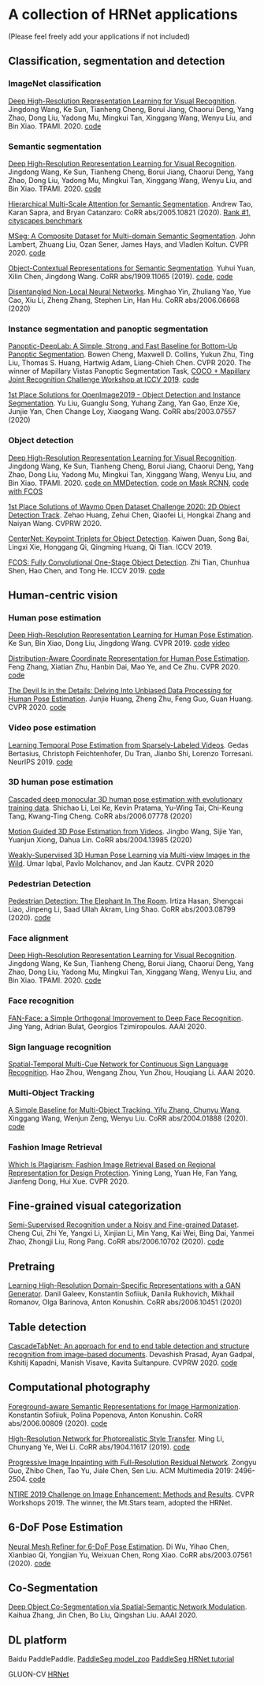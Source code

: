 # A collection of HRNet applications
(Please feel freely add your applications if not included)
## Classification, segmentation and detection 
### ImageNet classification
[Deep High-Resolution Representation Learning for Visual Recognition](https://arxiv.org/abs/1908.07919). Jingdong Wang, Ke Sun, Tianheng Cheng, Borui Jiang, Chaorui Deng, Yang Zhao, Dong Liu, Yadong Mu,  Mingkui Tan, Xinggang Wang, Wenyu Liu, and Bin Xiao. TPAMI. 2020. [code](https://github.com/HRNet/HRNet-Image-Classification)

### Semantic segmentation
[Deep High-Resolution Representation Learning for Visual Recognition](https://arxiv.org/abs/1908.07919). Jingdong Wang, Ke Sun, Tianheng Cheng, Borui Jiang, Chaorui Deng, Yang Zhao, Dong Liu, Yadong Mu,  Mingkui Tan, Xinggang Wang, Wenyu Liu, and Bin Xiao. TPAMI. 2020. [code](https://github.com/HRNet/HRNet-Semantic-Segmentation)

[Hierarchical Multi-Scale Attention for Semantic Segmentation](https://arxiv.org/abs/2005.10821). Andrew Tao, Karan Sapra, and Bryan Catanzaro: CoRR abs/2005.10821 (2020). [Rank #1, cityscapes benchmark](https://www.cityscapes-dataset.com/benchmarks/#pixel-level-results)

[MSeg: A Composite Dataset for Multi-domain Semantic Segmentation](http://vladlen.info/papers/MSeg.pdf). John Lambert, Zhuang Liu, Ozan Sener, James Hays, and Vladlen Koltun. CVPR 2020. [code](https://github.com/mseg-dataset/mseg-semantic)

[Object-Contextual Representations for Semantic Segmentation](https://arxiv.org/abs/1909.11065). Yuhui Yuan, Xilin Chen, Jingdong Wang. CoRR abs/1909.11065 (2019). [code](https://github.com/HRNet/HRNet-Semantic-Segmentation/tree/HRNet-OCR), [code](https://github.com/openseg-group/OCNet.pytorch)

[Disentangled Non-Local Neural Networks](https://arxiv.org/abs/2006.06668). Minghao Yin, Zhuliang Yao, Yue Cao, Xiu Li, Zheng Zhang, Stephen Lin, Han Hu. CoRR abs/2006.06668 (2020)

### Instance segmentation and panoptic segmentation
[Panoptic-DeepLab: A Simple, Strong, and Fast Baseline for Bottom-Up Panoptic Segmentation](https://arxiv.org/abs/1911.10194). Bowen Cheng, Maxwell D. Collins, Yukun Zhu, Ting Liu, Thomas S. Huang, Hartwig Adam, Liang-Chieh Chen. CVPR 2020. The winner of Mapillary Vistas Panoptic Segmentation Task, [COCO + Mapillary Joint Recognition Challenge Workshop at ICCV 2019](https://cocodataset.org/workshop/coco-mapillary-iccv-2019.html#mapillary-panoptic). [code](https://github.com/bowenc0221/panoptic-deeplab)

[1st Place Solutions for OpenImage2019 - Object Detection and Instance Segmentation](https://arxiv.org/abs/2003.07557). Yu Liu, Guanglu Song, Yuhang Zang, Yan Gao, Enze Xie, Junjie Yan, Chen Change Loy, Xiaogang Wang. CoRR abs/2003.07557 (2020)

### Object detection 
[Deep High-Resolution Representation Learning for Visual Recognition](https://arxiv.org/abs/1908.07919). Jingdong Wang, Ke Sun, Tianheng Cheng, Borui Jiang, Chaorui Deng, Yang Zhao, Dong Liu, Yadong Mu,  Mingkui Tan, Xinggang Wang, Wenyu Liu, and Bin Xiao. TPAMI. 2020. [code on MMDetection](https://github.com/HRNet/HRNet-Object-Detection), [code on Mask RCNN](https://github.com/HRNet/HRNet-MaskRCNN-Benchmark), [code with FCOS](https://github.com/HRNet/HRNet-FCOS)


[1st Place Solutions of Waymo Open Dataset Challenge 2020: 2D Object Detection Track](https://drive.google.com/file/d/14VwSjMeRZUtisZtqQPmbll6w4zvZXIAQ/view). Zehao Huang, Zehui Chen, Qiaofei Li, Hongkai Zhang and Naiyan Wang. CVPRW 2020. 

[CenterNet: Keypoint Triplets for Object Detection](https://openaccess.thecvf.com/content_ICCV_2019/papers/Duan_CenterNet_Keypoint_Triplets_for_Object_Detection_ICCV_2019_paper.pdf). Kaiwen Duan, Song Bai, Lingxi Xie, Honggang Qi, Qingming Huang, Qi Tian. ICCV 2019.

[FCOS: Fully Convolutional One-Stage Object Detection](https://arxiv.org/pdf/1904.01355.pdf
). Zhi Tian, Chunhua Shen, Hao Chen, and Tong He. ICCV 2019. [code](https://github.com/HRNet/HRNet-FCOS)

## Human-centric vision

### Human pose estimation
[Deep High-Resolution Representation Learning for Human Pose Estimation]([https://arxiv.org/abs/1902.09212](https://arxiv.org/abs/1902.09212)). Ke Sun, Bin Xiao, Dong Liu, Jingdong Wang. CVPR 2019. [code](https://github.com/leoxiaobin/deep-high-resolution-net.pytorch) [video](https://www.youtube.com/watch?v=sIP3MrFWCpg)
    
[Distribution-Aware Coordinate Representation for Human Pose Estimation](https://arxiv.org/abs/1910.06278). Feng Zhang, Xiatian Zhu, Hanbin Dai, Mao Ye, and Ce Zhu. CVPR 2020. [code](https://github.com/ilovepose/DarkPose)

[The Devil Is in the Details: Delving Into Unbiased Data Processing for Human Pose Estimation](https://arxiv.org/abs/1911.07524). Junjie Huang, Zheng Zhu, Feng Guo, Guan Huang. CVPR 2020. [code](https://github.com/HuangJunJie2017/UDP-Pose)

### Video pose estimation
[Learning Temporal Pose Estimation from Sparsely-Labeled Videos]([https://arxiv.org/abs/1906.04016](https://arxiv.org/abs/1906.04016)). Gedas Bertasius, Christoph Feichtenhofer, Du Tran, Jianbo Shi, Lorenzo Torresani. NeurIPS 2019. [code]([https://github.com/facebookresearch/PoseWarper](https://github.com/facebookresearch/PoseWarper))

### 3D human pose estimation
[Cascaded deep monocular 3D human pose estimation with evolutionary training data](https://arxiv.org/abs/2006.07778). Shichao Li, Lei Ke, Kevin Pratama, Yu-Wing Tai, Chi-Keung Tang, Kwang-Ting Cheng. CoRR abs/2006.07778 (2020)

[Motion Guided 3D Pose Estimation from Videos](https://arxiv.org/abs/2004.13985). Jingbo Wang, Sijie Yan, Yuanjun Xiong, Dahua Lin. CoRR abs/2004.13985 (2020)

[Weakly-Supervised 3D Human Pose Learning via Multi-view Images in the Wild](https://arxiv.org/abs/2003.07581). Umar Iqbal, Pavlo Molchanov, and Jan Kautz. CVPR 2020


### Pedestrian Detection
[Pedestrian Detection: The Elephant In The Room](https://arxiv.org/abs/2003.08799). Irtiza Hasan, Shengcai Liao, Jinpeng Li, Saad Ullah Akram, Ling Shao. CoRR abs/2003.08799 (2020). [code](https://github.com/hasanirtiza/Pedestron)

### Face alignment
[Deep High-Resolution Representation Learning for Visual Recognition](https://arxiv.org/abs/1908.07919). Jingdong Wang, Ke Sun, Tianheng Cheng, Borui Jiang, Chaorui Deng, Yang Zhao, Dong Liu, Yadong Mu,  Mingkui Tan, Xinggang Wang, Wenyu Liu, and Bin Xiao. TPAMI. 2020. [code](https://github.com/HRNet/HRNet-Facial-Landmark-Detection)

### Face recognition	
[FAN-Face: a Simple Orthogonal Improvement to Deep Face Recognition](https://www.adrianbulat.com/downloads/AAAI20/FANFace.pdf). Jing Yang, Adrian Bulat, Georgios Tzimiropoulos. AAAI 2020.


### Sign language recognition
[Spatial-Temporal Multi-Cue Network for Continuous Sign Language Recognition](https://arxiv.org/abs/2002.03187). Hao Zhou, Wengang Zhou, Yun Zhou, Houqiang Li. AAAI 2020.


### Multi-Object Tracking
[A Simple Baseline for Multi-Object Tracking. Yifu Zhang, Chunyu Wang](https://arxiv.org/abs/2004.01888), Xinggang Wang, Wenjun Zeng, Wenyu Liu. CoRR abs/2004.01888 (2020). [code](https://github.com/ifzhang/FairMOT)

### Fashion Image Retrieval
[Which Is Plagiarism: Fashion Image Retrieval Based on Regional Representation for Design Protection](http://openaccess.thecvf.com/content_CVPR_2020/papers/Lang_Which_Is_Plagiarism_Fashion_Image_Retrieval_Based_on_Regional_Representation_CVPR_2020_paper.pd). Yining Lang, Yuan He, Fan Yang, Jianfeng Dong, Hui Xue. CVPR 2020.









## Fine-grained visual categorization

[Semi-Supervised Recognition under a Noisy and Fine-grained Dataset](https://arxiv.org/abs/2006.10702). Cheng Cui, Zhi Ye, Yangxi Li, Xinjian Li, Min Yang, Kai Wei, Bing Dai, Yanmei Zhao, Zhongji Liu, Rong Pang. CoRR abs/2006.10702 (2020). [code](https://github.com/PaddlePaddle/PaddleClas)

## Pretraing

[Learning High-Resolution Domain-Specific Representations with a GAN Generator](https://arxiv.org/abs/2006.10451). Danil Galeev, Konstantin Sofiiuk, Danila Rukhovich, Mikhail Romanov, Olga Barinova, Anton Konushin. CoRR abs/2006.10451 (2020)





## Table detection

[CascadeTabNet: An approach for end to end table detection and structure recognition from image-based documents](https://arxiv.org/abs/2004.12629). Devashish Prasad, Ayan Gadpal, Kshitij Kapadni, Manish Visave, Kavita Sultanpure. CVPRW 2020. [code](https://github.com/DevashishPrasad/CascadeTabNet)

## Computational photography

[Foreground-aware Semantic Representations for Image Harmonization](https://arxiv.org/abs/2006.00809). Konstantin Sofiiuk, Polina Popenova, Anton Konushin. CoRR abs/2006.00809 (2020). [code](https://github.com/saic-vul/image_harmonization)

[High-Resolution Network for Photorealistic Style Transfer](https://arxiv.org/abs/1904.11617). Ming Li, Chunyang Ye, Wei Li. CoRR abs/1904.11617 (2019). [code](https://github.com/limingcv/Photorealistic-Style-Transfer)

[Progressive Image Inpainting with Full-Resolution Residual Network](https://arxiv.org/abs/1907.10478). Zongyu Guo, Zhibo Chen, Tao Yu, Jiale Chen, Sen Liu. ACM Multimedia 2019: 2496-2504. [code](https://github.com/ZongyuGuo/Inpainting_FRRN)

[NTIRE 2019 Challenge on Image Enhancement: Methods and Results](http://openaccess.thecvf.com/content_CVPRW_2019/papers/NTIRE/Ignatov_NTIRE_2019_Challenge_on_Image_Enhancement_Methods_and_Results_CVPRW_2019_paper.pdf). CVPR Workshops 2019. The winner, the Mt.Stars team, adopted the HRNet.






## 6-DoF Pose Estimation

[Neural Mesh Refiner for 6-DoF Pose Estimation](https://arxiv.org/abs/2003.07561). Di Wu, Yihao Chen, Xianbiao Qi, Yongjian Yu, Weixuan Chen, Rong Xiao. CoRR abs/2003.07561 (2020). [code](https://github.com/stevenwudi/Kaggle_PKU_Baidu)






## Co-Segmentation
	
[Deep Object Co-Segmentation via Spatial-Semantic Network Modulation](https://www.aaai.org/Papers/AAAI/2020GB/AAAI-KaihuaZhang.1673.pdf). Kaihua Zhang, Jin Chen, Bo Liu, Qingshan Liu. AAAI 2020.

## DL platform
Baidu PaddlePaddle. [PaddleSeg model_zoo](
https://github.com/PaddlePaddle/PaddleSeg/blob/release/v0.5.0/docs/model_zoo.md) [PaddleSeg HRNet tutorial](https://github.com/PaddlePaddle/PaddleSeg/blob/release/v0.5.0/turtorial/finetune_hrnet.md)

GLUON-CV [HRNet](https://gluon-cv.mxnet.io/_modules/gluoncv/model_zoo/hrnet.html)
